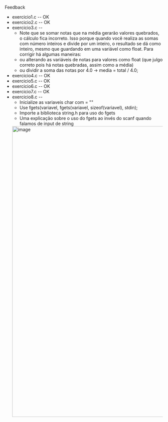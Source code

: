 Feedback
  - exercicio1.c -- OK
  - exercicio2.c -- OK
  - exercicio3.c --
    - Note que se somar notas que na média gerarão valores quebrados, o cálculo fica incorreto.
    Isso porque quando você realiza as somas com número inteiros e divide por um inteiro, o resultado se dá como inteiro, mesmo que guardando em uma variável como float.
    Para corrigir há algumas maneiras:
     - ou alterando as variáveis de notas para valores como float (que julgo correto pois há notas quebradas, assim como a média)
     - ou dividir a soma das notas por 4.0 -> media = total / 4.0;
  - exercicio4.c -- OK
  - exercicio5.c -- OK
  - exercicio6.c -- OK
  - exercicio7.c -- OK
  - exercicio8.c --
    - Inicialize as variaveis char com = ""
    - Use fgets(variavel, fgets(variavel, sizeof(variavel), stdin);
    - Importe a biblioteca string.h para uso do fgets
    - Uma explicação sobre o uso do fgets ao invés do scanf quando falamos de input de string
    <img width="547" height="927" alt="image" src="https://github.com/user-attachments/assets/6ff475d2-0230-47f2-a7a2-e099c0489da0" />
